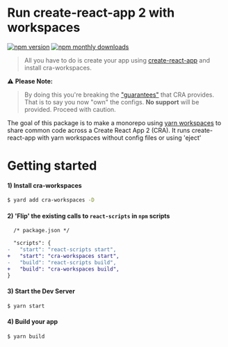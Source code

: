 
# Run create-react-app 2 with workspaces

[![npm version](https://img.shields.io/npm/v/cra-workspaces.svg)](https://www.npmjs.com/package/cra-workspaces)
[![npm monthly downloads](https://img.shields.io/npm/dm/cra-workspaces.svg)](https://www.npmjs.com/package/cra-workspaces)

> All you have to do is create your app using [create-react-app](https://github.com/facebookincubator/create-react-app) and install cra-workspaces.

⚠️ **Please Note:**

> By doing this you're breaking the ["guarantees"](https://github.com/facebookincubator/create-react-app/issues/99#issuecomment-234657710) that CRA provides. That is to say you now "own" the configs. **No support** will be provided. Proceed with caution.

The goal of this package is to make a monorepo using [yarn workspaces](https://yarnpkg.com/lang/en/docs/workspaces/) to share common code across a Create React App 2 (CRA).
It runs create-react-app with yarn workspaces without config files or using 'eject'

# Getting started

#### 1) Install cra-workspaces
```bash
$ yard add cra-workspaces -D
```

#### 2) 'Flip' the existing calls to `react-scripts` in `npm` scripts
```diff
  /* package.json */

  "scripts": {
-   "start": "react-scripts start",
+   "start": "cra-workspaces start",
-   "build": "react-scripts build",
+   "build": "cra-workspaces build",
}
```

#### 3) Start the Dev Server
```bash
$ yarn start
```


#### 4) Build your app
```bash
$ yarn build
```